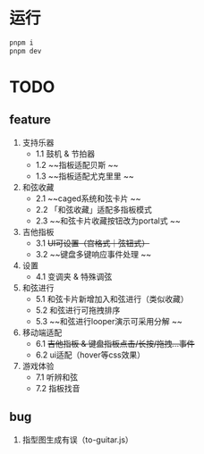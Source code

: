 # 运行

```bash
pnpm i
pnpm dev
```

# TODO

## feature

1. 支持乐器
    - 1.1 鼓机 & 节拍器
    - 1.2 ~~指板适配贝斯 ~~
    - 1.3 ~~指板适配尤克里里 ~~
2. 和弦收藏
    - 2.1 ~~caged系统和弦卡片 ~~
    - 2.2 「和弦收藏」适配多指板模式
    - 2.3 ~~和弦卡片收藏按钮改为portal式 ~~
3. 吉他指板
    - 3.1 ~~UI可设置（宫格式｜弦钮式）~~
    - 3.2 ~~键盘多键响应事件处理 ~~
4. 设置
    - 4.1 变调夹 & 特殊调弦
5. 和弦进行
    - 5.1 和弦卡片新增加入和弦进行（类似收藏）
    - 5.2 和弦进行可拖拽排序
    - 5.3 ~~和弦进行looper演示可采用分解 ~~
6. 移动端适配
    - 6.1 ~~吉他指板 & 键盘指板点击/长按/拖拽...事件~~
    - 6.2 ui适配（hover等css效果）
7. 游戏体验
    - 7.1 听辨和弦
    - 7.2 指板找音

## bug
1. 指型图生成有误（to-guitar.js）

